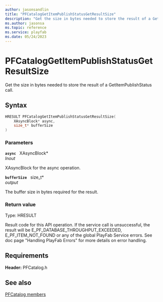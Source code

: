 ```yaml
---
author: jasonsandlin
title: "PFCatalogGetItemPublishStatusGetResultSize"
description: "Get the size in bytes needed to store the result of a GetItemPublishStatus call."
ms.author: jasonsa
ms.topic: reference
ms.service: playfab
ms.date: 05/24/2023
---
```


# PFCatalogGetItemPublishStatusGetResultSize  

Get the size in bytes needed to store the result of a GetItemPublishStatus call.  

## Syntax  
  
```cpp
HRESULT PFCatalogGetItemPublishStatusGetResultSize(  
    XAsyncBlock* async,  
    size_t* bufferSize  
)  
```  
  
### Parameters  
  
**`async`** &nbsp; XAsyncBlock*  
*_Inout_*  
  
XAsyncBlock for the async operation.  
  
**`bufferSize`** &nbsp; size_t*  
*output*  
  
The buffer size in bytes required for the result.  
  
  
### Return value
Type: HRESULT
  
Result code for this API operation. If the service call is unsuccessful, the result will be E_PF_DATABASE_THROUGHPUT_EXCEEDED, E_PF_ITEM_NOT_FOUND or any of the global PlayFab Service errors. See doc page "Handling PlayFab Errors" for more details on error handling.
  
  
## Requirements  
  
**Header:** PFCatalog.h
  
## See also  
[PFCatalog members](../pfcatalog_members.md)  

  
  
